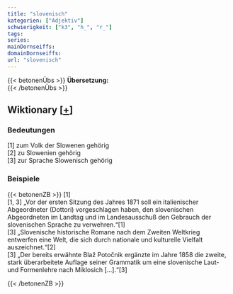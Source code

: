 ```yaml
---
title: "slovenisch"
kategorien: ["Adjektiv"]
schwierigkeit: ["k3", "h_", "r_"]
tags:
series:
mainDornseiffs:
domainDornseiffs:
url: "slovenisch"
---
```


{{< betonenÜbs >}}
**Übersetzung:**  
{{< /betonenÜbs >}}

## Wiktionary [[+](https://de.wiktionary.org/wiki/slovenisch)]

### Bedeutungen
[1] zum Volk der Slowenen gehörig  
[2] zu Slowenien gehörig  
[3] zur Sprache Slowenisch gehörig  

### Beispiele
{{< betonenZB >}}
[1]  
[1, 3] „Vor der ersten Sitzung des Jahres 1871 soll ein italienischer Abgeordneter (Dottori) vorgeschlagen haben, den slovenischen Abgeordneten im Landtag und im Landesausschuß den Gebrauch der slovenischen Sprache zu verwehren.“[1]  
[3] „Slovenische historische Romane nach dem Zweiten Weltkrieg entwerfen eine Welt, die sich durch nationale und kulturelle Vielfalt auszeichnet.“[2]  
[3] „Der bereits erwähnte Blaž Potočnik ergänzte im Jahre 1858 die zweite, stark überarbeitete Auflage seiner Grammatik um eine slovenische Laut- und Formenlehre nach Miklosich […].“[3]  

{{< /betonenZB >}}

